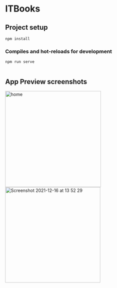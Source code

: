 # ITBooks

## Project setup
```
npm install
```

### Compiles and hot-reloads for development    
```
npm run serve 
  
```
## App Preview screenshots


<img width="306" alt="home" src="https://user-images.githubusercontent.com/82100635/146404126-0385e20d-ad6b-4289-aa60-ba0a7c6e3190.png">
<img width="304" alt="Screenshot 2021-12-16 at 13 52 29" src="https://user-images.githubusercontent.com/82100635/146404159-710abad7-5981-4006-8241-e154d718b2f8.png">
